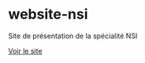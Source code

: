 # website-nsi
Site de présentation de la spécialité NSI

[Voir le site](https://lite-corp.github.io/nsi/)
